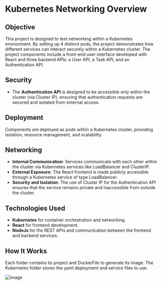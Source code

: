 # Kubernetes Networking Overview

## Objective

This project is designed to test networking within a Kubernetes environment. By setting up 4 distinct pods, the project demonstrates how different services can interact securely within a Kubernetes cluster. The project components include a front-end user interface developed with React and three backend APIs: a User API, a Task API, and an Authentication API.

## Security

- The **Authentication API** is designed to be accessible only within the cluster (via Cluster IP), ensuring that authentication requests are secured and isolated from external access.

## Deployment

Components are deployed as pods within a Kubernetes cluster, providing isolation, resource management, and scalability.

## Networking

- **Internal Communication**: Services communicate with each other within the cluster via Kubernetes services like LoadBalancer and ClusterIP.
- **External Exposure**: The React frontend is made publicly accessible through a Kubernetes service of type LoadBalancer.
- **Security and Isolation**: The use of Cluster IP for the Authentication API ensures that the service remains private and inaccessible from outside the cluster.

## Technologies Used

- **Kubernetes** for container orchestration and networking.
- **React** for frontend development.
- **NodeJs** for the REST APIs and communication between the frontend and backend services.

## How It Works

Each folder contains its project and DockerFile to generate its image. The Kubernetes folder stores the yaml deployment and service files to use.

![image](https://github.com/Nico1500/Networking_Kubernetes/assets/63806892/9a92d86d-64d7-4927-aed2-b734e1e6f0ce)